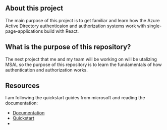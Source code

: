 ## About this project

The main purpose of this project is to get familiar and learn how the Azure Active Directory authenticaion and authorization systems
work with single-page-applications build with React. 

## What is the purpose of this repository?

The next project that me and my team will be working on will be utalizing MSAL so the purpose of this repository is to learn the fundamentals of how 
authentication and authorization works.

## Resources

I am following the quickstart guides from microsoft and reading the documentation:

- [Documentation](https://learn.microsoft.com/en-us/entra/identity-platform/msal-overview?fbclid=IwAR1CSmaZxAvWtmCZX2ZEohfdA_g40RpqUOHQzN60uR1wYr6Pk36cobvhWDI_aem_AQIY0N1LgmUuiQR80f1zzXy2ZL5Rh5wsF1Q0iwE2I4OICP7nGxLZVOIU3VL3CWb-X5ajXNl-WDIi6rCgRUvhvkCZ)
- [Quickstart](https://learn.microsoft.com/en-us/entra/identity-platform/tutorial-single-page-app-react-register-app)
-  
